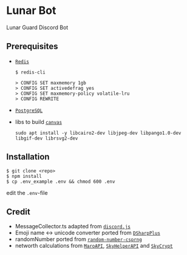# Lunar Bot

Lunar Guard Discord Bot

## Prerequisites

- [`Redis`]

  ```sh-session
  $ redis-cli

  > CONFIG SET maxmemory 1gb
  > CONFIG SET activedefrag yes
  > CONFIG SET maxmemory-policy volatile-lru
  > CONFIG REWRITE
  ```

- [`PostgreSQL`]

- libs to build [`canvas`]

  `sudo apt install -y libcairo2-dev libjpeg-dev libpango1.0-dev libgif-dev librsvg2-dev`

## Installation

```sh-session
$ git clone <repo>
$ npm install
$ cp .env_example .env && chmod 600 .env
```

edit the `.env`-file

## Credit

- MessageCollector.ts adapted from [`discord.js`]
- Emoji name <-> unicode converter ported from [`DSharpPlus`]
- randomNumber ported from [`random-number-csprng`]
- networth calculations from [`MaroAPI`], [`SkyHelperAPI`] and [`SkyCrypt`]

<!----------------- LINKS --------------->

[`postgresql`]: https://www.postgresql.org/download/
[`redis`]: https://redis.io
[`canvas`]: https://www.npmjs.com/package/canvas
[`discord.js`]: https://discord.js.org/
[`dsharpplus`]: https://github.com/DSharpPlus/DSharpPlus
[`random-number-csprng`]: https://github.com/joepie91/node-random-number-csprng
[`maroapi`]: https://github.com/zt3h/MaroAPI
[`skyhelperapi`]: https://github.com/Altpapier/SkyHelperAPI
[`skycrypt`]: https://github.com/SkyCryptWebsite/SkyCrypt
